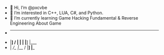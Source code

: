 - 👋 Hi, I’m @pxcvbe
- 👀 I’m interested in C++, LUA, C#, and Python.
- 🌱 I’m currently learning Game Hacking Fundamental & Reverse Engineering About Game
- ___  _  _ ____ _  _ ___  ____ 
- |__]  \/  |    |  | |__] |___ 
- |    _/\_ |___  \/  |__] |___
<!------------------------------------------------------------------------------------------------------------------
pxcvbe/pxcvbe is a ✨ special ✨ repository because its `README.md` (this file) appears on your GitHub profile.
You can click the Preview link to take a look at your changes.
--------------------------------------------------------------------------------------------------------------------->
